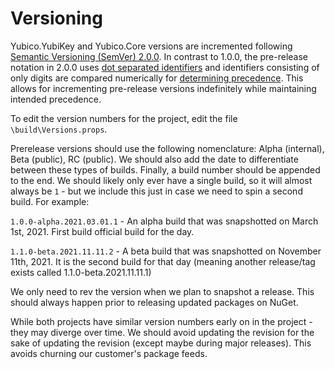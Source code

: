 <!-- Copyright 2025 Yubico AB

Licensed under the Apache License, Version 2.0 (the "License");
you may not use this file except in compliance with the License.
You may obtain a copy of the License at

    http://www.apache.org/licenses/LICENSE-2.0

Unless required by applicable law or agreed to in writing, software
distributed under the License is distributed on an "AS IS" BASIS,
WITHOUT WARRANTIES OR CONDITIONS OF ANY KIND, either express or implied.
See the License for the specific language governing permissions and
limitations under the License. -->

# Versioning

Yubico.YubiKey and Yubico.Core versions are incremented following
[Semantic Versioning (SemVer) 2.0.0](https://semver.org/spec/v2.0.0.html). In contrast to 1.0.0, the
pre-release notation in 2.0.0 uses [dot separated identifiers](https://semver.org/spec/v2.0.0.html#spec-item-9)
and identifiers consisting of only digits are compared numerically for
[determining precedence](https://semver.org/spec/v2.0.0.html#spec-item-11). This allows for incrementing
pre-release versions indefinitely while maintaining intended precedence.

To edit the version numbers for the project, edit the file `\build\Versions.props`.

Prerelease versions should use the following nomenclature: Alpha (internal), Beta (public), RC (public).
We should also add the date to differentiate between these types of builds. Finally, a build number should
be appended to the end. We should likely only ever have a single build, so it will almost always be `1` -
but we include this just in case we need to spin a second build. For example:

`1.0.0-alpha.2021.03.01.1` - An alpha build that was snapshotted on March 1st, 2021. First build official build
for the day.

`1.1.0-beta.2021.11.11.2` - A beta build that was snapshotted on November 11th, 2021. It is the second build
for that day (meaning another release/tag exists called 1.1.0-beta.2021.11.11.1)

We only need to rev the version when we plan to snapshot a release. This should always happen prior to
releasing updated packages on NuGet.

While both projects have similar version numbers early on in the project - they may diverge
over time. We should avoid updating the revision for the sake of updating the revision (except maybe
during major releases). This avoids churning our customer's package feeds.
